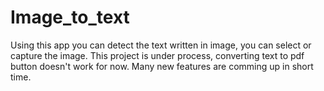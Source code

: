 # Image_to_text

Using this app you can detect the text written in image, you can select or capture the image.
This project is under process, converting text to pdf button doesn't work for now.
Many new features are comming up in short time.
